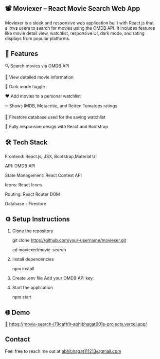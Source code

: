 ## 📽️ Moviexer – React Movie Search Web App

Moviexer is a sleek and responsive web application built with React.js that allows users to search for movies using the OMDB API.
It includes features like movie detail view, watchlist, responsive UI, dark mode, and rating displays from popular platforms.

## 🚀 Features

🔍 Search movies via OMDB API

📄 View detailed movie information

🌙 Dark mode toggle

❤️ Add movies to a personal watchlist

⭐ Shows IMDB, Metacritic, and Rotten Tomatoes ratings

💾 Firestore database used for the saving watchlist

📱 Fully responsive design with React and Bootstrap


## 🛠️ Tech Stack

Frontend: React.js, JSX, Bootstrap,Material UI

API: OMDB API

State Management: React Context API

Icons: React Icons

Routing: React Router DOM

Database - Firestore

## ⚙️ Setup Instructions

1. Clone the repository

    git clone https://github.com/your-username/moviexer.git

    cd moviexer/movie-search

2. Install dependencies

    npm install

3. Create .env file Add your OMDB API key:

4. Start the application

    npm start

## 🌐 Demo

 🔗 https://movie-search-i79cafh1r-abhibhagat001s-projects.vercel.app/

## Contact

 Feel free to reach me out at abhibhagat111213@gmail.com 



    

























